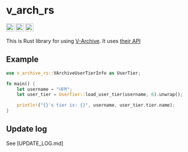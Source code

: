 # v_arch_rs
[<img alt="github" src="https://img.shields.io/badge/github-source-8da0cb?style=for-the-badge&logo=github" height="22">](https://github.com/NangmanGureum/v_archive_rs)
[<img alt="crates.io" src="https://img.shields.io/crates/v/v_archive_rs?style=for-the-badge" height="22">](https://crates.io/crates/v_archive_rs)
[<img alt="docs.rs" src="https://img.shields.io/docsrs/v_archive_rs?style=for-the-badge" height="22">](https://docs.rs/v_archive_rs/)

This is Rust library for using [V-Archive](https://v-archive.net/). It uses [their API](https://v-archive.net/info/api)

## Example
```rust
use v_archive_rs::VArchiveUserTierInfo as UserTier;

fn main() {
    let username = "내꺼";
    let user_tier = UserTier::load_user_tier(username, 6).unwrap();

    println!("{}'s tier is: {}", username, user_tier.tier.name);
}
```

## Update log
See [UPDATE_LOG.md]
